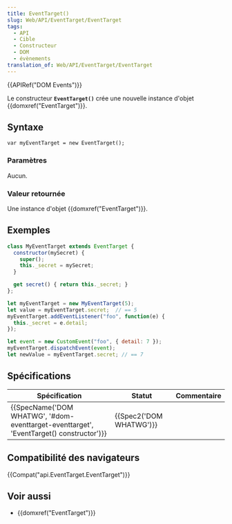```yaml
---
title: EventTarget()
slug: Web/API/EventTarget/EventTarget
tags:
  - API
  - Cible
  - Constructeur
  - DOM
  - évènements
translation_of: Web/API/EventTarget/EventTarget
---
```

{{APIRef("DOM Events")}}

Le constructeur **`EventTarget()`** crée une nouvelle instance d'objet {{domxref("EventTarget")}}.

## Syntaxe

    var myEventTarget = new EventTarget();

### Paramètres

Aucun.

### Valeur retournée

Une instance d'objet {{domxref("EventTarget")}}.

## Exemples

```js
class MyEventTarget extends EventTarget {
  constructor(mySecret) {
    super();
    this._secret = mySecret;
  }

  get secret() { return this._secret; }
};

let myEventTarget = new MyEventTarget(5);
let value = myEventTarget.secret;  // == 5
myEventTarget.addEventListener("foo", function(e) {
  this._secret = e.detail;
});

let event = new CustomEvent("foo", { detail: 7 });
myEventTarget.dispatchEvent(event);
let newValue = myEventTarget.secret; // == 7
```

## Spécifications

| Spécification                                                                                                        | Statut                           | Commentaire |
| -------------------------------------------------------------------------------------------------------------------- | -------------------------------- | ----------- |
| {{SpecName('DOM WHATWG', '#dom-eventtarget-eventtarget', 'EventTarget() constructor')}} | {{Spec2('DOM WHATWG')}} |             |

## Compatibilité des navigateurs

{{Compat("api.EventTarget.EventTarget")}}

## Voir aussi

- {{domxref("EventTarget")}}
